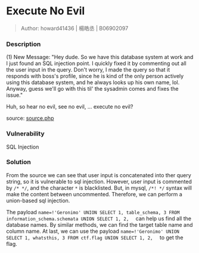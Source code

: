 # Execute No Evil

> Author: howard41436 | 楊皓丞 | B06902097

### Description

(1) New Message: "Hey dude. So we have this database system at work and I just found an SQL injection point. I quickly fixed it by commenting out all the user input in the query. Don't worry, I made the query so that it responds with boss's profile, since he is kind of the only person actively using this database system, and he always looks up his own name, lol. Anyway, guess we'll go with this til' the sysadmin comes and fixes the issue."

Huh, so hear no evil, see no evil, ... execute no evil?

source: [source.php](./source.php)

### Vulnerability

SQL Injection

### Solution

From the source we can see that user input is concatenated into ther query string, so it is vulnerable to sql injection. However, user input is commented by `/* */`, and the character `*` is blacklisted. But, in mysql, `/*! */` syntax will make the content between uncommented. Therefore, we can perform a union-based sql injection.

The payload `name=!'Geronimo' UNION SELECT 1, table_schema, 3 FROM information_schema.schemata UNION SELECT 1, 2,  ` can help us find all the database names. By similar methods, we can find the target table name and column name. At last, we can use the payload `name=!'Geronimo' UNION SELECT 1, whatsthis, 3 FROM ctf.flag UNION SELECT 1, 2,  ` to get the flag.